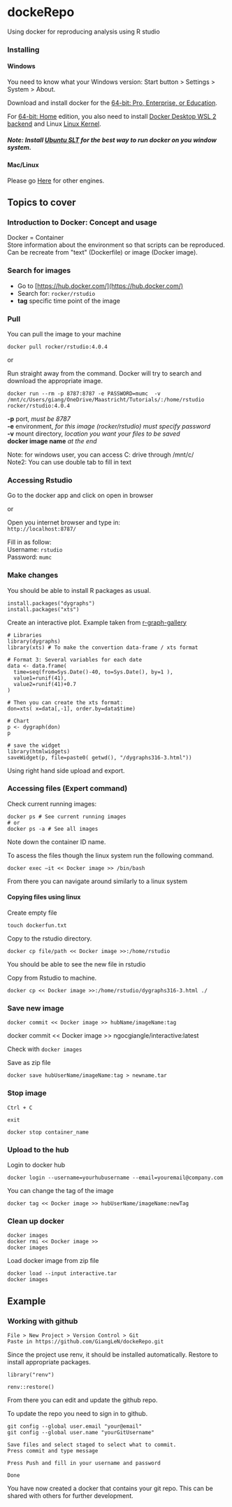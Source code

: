 # dockeRepo
Using docker for reproducing analysis using R studio 

### Installing

#### Windows
You need to know what your Windows version: Start button > Settings > System > About.  

Download and install docker for the [64-bit: Pro, Enterprise, or Education](https://docs.docker.com/docker-for-windows/install/).  

For [64-bit: Home](https://docs.docker.com/docker-for-windows/install-windows-home/) edition, you also need to install [Docker Desktop WSL 2 backend](https://docs.docker.com/docker-for-windows/wsl/) and Linux [Linux Kernel](https://docs.microsoft.com/en-gb/windows/wsl/install-win10#step-4---download-the-linux-kernel-update-package).

##### Note: Install [Ubuntu SLT](https://ubuntu.com/tutorials/ubuntu-on-windows#1-overview) for the best way to run docker on you window system.

#### Mac/Linux
Please go [Here](https://docs.docker.com/engine/install/) for other engines.



## Topics to cover

### Introduction to Docker: Concept and usage  
Docker = Container  
Store information about the environment so that scripts can be reproduced.  
Can be recreate from "text" (Dockerfile) or image (Docker image).

### Search for images  

- Go to [https://hub.docker.com/](https://hub.docker.com/)  
- Search for:
``` rocker/rstudio ``` 
- **tag** specific time point of the image  

### Pull  

You can pull the image to your machine
```
docker pull rocker/rstudio:4.0.4
```
or  

Run straight away from the command. Docker will try to search and download the appropriate image.  

```
docker run --rm -p 8787:8787 -e PASSWORD=mumc  -v  /mnt/c/Users/giang/OneDrive/Maastricht/Tutorials/:/home/rstudio rocker/rstudio:4.0.4
```

**-p** port, *must be 8787*  
**-e** environment, *for this image (rocker/rstudio) must specify password*  
**-v** mount directory, *location you want your files to be saved*  
**docker image name** *at the end* 


Note: for windows user, you can access C: drive through /mnt/c/  
Note2: You can use double tab to fill in text

### Accessing Rstudio
Go to the docker app and click on open in browser   

or

Open you internet browser and type in:  
```http://localhost:8787/```

Fill in as follow:  
Username: ```rstudio```  
Password: ```mumc```  


### Make changes

You should be able to install R packages as usual.

```
install.packages("dygraphs")
install.packages("xts")
```
Create an interactive plot. Example taken from [r-graph-gallery](https://www.r-graph-gallery.com/)

```
# Libraries
library(dygraphs)
library(xts) # To make the convertion data-frame / xts format

# Format 3: Several variables for each date
data <- data.frame(
  time=seq(from=Sys.Date()-40, to=Sys.Date(), by=1 ), 
  value1=runif(41), 
  value2=runif(41)+0.7
)

# Then you can create the xts format:
don=xts( x=data[,-1], order.by=data$time)

# Chart
p <- dygraph(don)
p

# save the widget
library(htmlwidgets)
saveWidget(p, file=paste0( getwd(), "/dygraphs316-3.html"))
```

Using right hand side upload and export.  


### Accessing files (Expert command)

Check current running images:

```
docker ps # See current running images
# or
docker ps -a # See all images
```
Note down the container ID name.  

To ascess the files though the linux system run the following command.  

```
docker exec –it << Docker image >> /bin/bash
```

From there you can navigate around similarly to a linux system

#### Copying files using linux

Create empty file  

```
touch dockerfun.txt
```
Copy to the rstudio directory.
```
docker cp file/path << Docker image >>:/home/rstudio
```
You should be able to see the new file in rstudio


Copy from Rstudio to machine.
```
docker cp << Docker image >>:/home/rstudio/dygraphs316-3.html ./
```

### Save new image  

```
docker commit << Docker image >> hubName/imageName:tag
```
docker commit << Docker image >> ngocgiangle/interactive:latest  

Check with ``` docker images ```

Save as zip file
```
docker save hubUserName/imageName:tag > newname.tar
```

### Stop image

```
Ctrl + C

exit

docker stop container_name

```

### Upload to the hub

Login to docker hub
```
docker login --username=yourhubusername --email=youremail@company.com
```
You can change the tag of the image  
```
docker tag << Docker image >> hubUserName/imageName:newTag
```

### Clean up docker

```
docker images
docker rmi << Docker image >>
docker images
```

Load docker image from zip file

```
docker load --input interactive.tar
docker images
```

## Example
### Working with github

```
File > New Project > Version Control > Git
Paste in https://github.com/GiangLeN/dockeRepo.git

```

Since the project use renv, it should be installed automatically. Restore to install appropriate packages.

```
library("renv")

renv::restore()

```

From there you can edit and update the github repo.

To update the repo you need to sign in to github.

```
git config --global user.email "your@email"
git config --global user.name "yourGitUsername"

```
```
Save files and select staged to select what to commit.
Press commit and type message

Press Push and fill in your username and password

Done
```

You have now created a docker that contains your git repo. This can be shared with others for further development.
